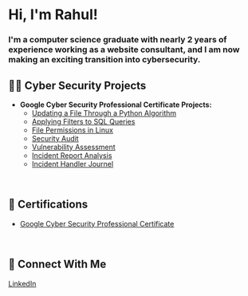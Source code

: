 <h1>Hi, I'm Rahul!</h1>
<h3>I'm a computer science graduate with nearly 2 years of experience working as a website consultant, and I am now making an exciting transition into cybersecurity.</h3>


<h2>👨‍💻 Cyber Security Projects</h2>

- <b>Google Cyber Security Professional Certificate Projects:</b>
  - [Updating a File Through a Python Algorithm](https://github.com/joshmadakor1/Algorithms-Practice)
  - [Applying Filters to SQL Queries](https://github.com/joshmadakor1/Algorithms-Practice)
  - [File Permissions in Linux](https://github.com/Rahul0902/linux-file-permissions/)
  - [Security Audit](https://github.com/Rahul0902/security-audit/)
  - [Vulnerability Assessment](https://github.com/Rahul0902/vulnerability-assessment/)
  - [Incident Report Analysis](https://github.com/Rahul0902/incident-report-analysis/)
  - [Incident Handler Journel](https://github.com/Rahul0902/incident-handler-journal)

<br> 
<h2>📄 Certifications</h2>
 
- [Google Cyber Security Professional Certificate](https://www.credly.com/go/05QP8Vu0)
 
<br>
<h2>🤳 Connect With Me</h2>
<a href="https://www.linkedin.com/in/-rahul-singh/">LinkedIn</a>
